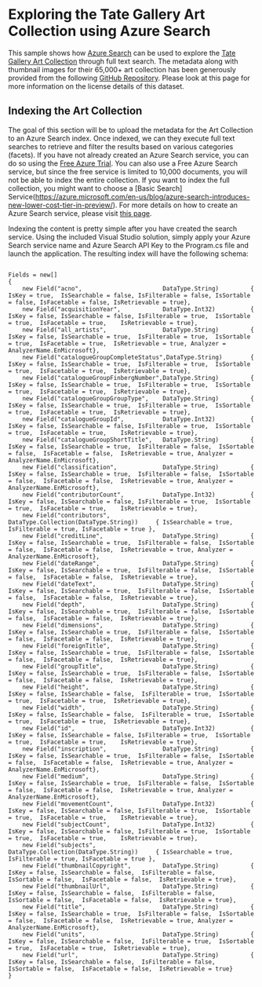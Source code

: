 # Exploring the Tate Gallery Art Collection using Azure Search

This sample shows how [Azure Search](https://azure.microsoft.com/en-us/services/search/
) can be used to explore the [Tate Gallery Art Collection](http://www.tate.org.uk/art/) through full text search.  The metadata along with thumbnail images for their 65,000+ art collection has been generously provided from the following [GitHub Repository](https://github.com/tategallery/collection).  Please look at this page for more information on the license details of this dataset.

## Indexing the Art Collection

The goal of this section will be to upload the metadata for the Art Collection to an Azure Search index.  Once indexed, we can they execute full text searches to retrieve and filter the results based on various categories (facets).  If you have not already created an Azure Search service, you can do so using the [Free Azure Trial](https://azure.microsoft.com/en-us/pricing/free-trial/).  You can also use a Free Azure Search service, but since the free service is limited to 10,000 documents, you will not be able to index the entire collection.  If you want to index the full collection, you might want to choose a [Basic Search] Service(https://azure.microsoft.com/en-us/blog/azure-search-introduces-new-lower-cost-tier-in-preview/).  For more details on how to create an Azure Search service, please visit [this page](https://azure.microsoft.com/en-us/documentation/articles/search-create-service-portal/).

Indexing the content is pretty simple after you have created the search service.  Using the included Visual Studio solution, simply apply your Azure Search service name and Azure Search API Key to the Program.cs file and launch the application. The resulting index will have the following schema:

<pre>
<code>
Fields = new[] 
{ 
	new Field("acno",                       DataType.String)         { IsKey = true,  IsSearchable = false, IsFilterable = false, IsSortable = false, IsFacetable = false, IsRetrievable = true},
	new Field("acquisitionYear",            DataType.Int32)          { IsKey = false, IsSearchable = false, IsFilterable = true,  IsSortable = true,  IsFacetable = true,    IsRetrievable = true},
	new Field("all_artists",                DataType.String)         { IsKey = false, IsSearchable = true,  IsFilterable = true,  IsSortable = true,  IsFacetable = true,  IsRetrievable = true, Analyzer = AnalyzerName.EnMicrosoft},
	new Field("catalogueGroupCompleteStatus",DataType.String)        { IsKey = false, IsSearchable = true,  IsFilterable = true,  IsSortable = true,  IsFacetable = true,  IsRetrievable = true},
	new Field("catalogueGroupFinbergNumber",DataType.String)         { IsKey = false, IsSearchable = true,  IsFilterable = true,  IsSortable = true,  IsFacetable = true,  IsRetrievable = true},
	new Field("catalogueGroupGroupType",    DataType.String)         { IsKey = false, IsSearchable = true,  IsFilterable = true,  IsSortable = true,  IsFacetable = true,  IsRetrievable = true},
	new Field("catalogueGroupId",           DataType.Int32)          { IsKey = false, IsSearchable = false, IsFilterable = true,  IsSortable = true,  IsFacetable = true,    IsRetrievable = true},
	new Field("catalogueGroupShortTitle",   DataType.String)         { IsKey = false, IsSearchable = true,  IsFilterable = false,  IsSortable = false,  IsFacetable = false,  IsRetrievable = true, Analyzer = AnalyzerName.EnMicrosoft},
	new Field("classification",             DataType.String)         { IsKey = false, IsSearchable = true,  IsFilterable = false,  IsSortable = false,  IsFacetable = false,  IsRetrievable = true, Analyzer = AnalyzerName.EnMicrosoft},
	new Field("contributorCount",           DataType.Int32)          { IsKey = false, IsSearchable = false, IsFilterable = true,  IsSortable = true,  IsFacetable = true,    IsRetrievable = true},
	new Field("contributors",               DataType.Collection(DataType.String))     { IsSearchable = true, IsFilterable = true, IsFacetable = true },
	new Field("creditLine",                 DataType.String)         { IsKey = false, IsSearchable = true,  IsFilterable = false,  IsSortable = false,  IsFacetable = false,  IsRetrievable = true, Analyzer = AnalyzerName.EnMicrosoft},
	new Field("dateRange",                  DataType.String)         { IsKey = false, IsSearchable = true,  IsFilterable = false,  IsSortable = false,  IsFacetable = false,  IsRetrievable = true},
	new Field("dateText",                   DataType.String)         { IsKey = false, IsSearchable = true,  IsFilterable = false,  IsSortable = false,  IsFacetable = false,  IsRetrievable = true},
	new Field("depth",                      DataType.String)         { IsKey = false, IsSearchable = true,  IsFilterable = false,  IsSortable = false,  IsFacetable = false,  IsRetrievable = true},
	new Field("dimensions",                 DataType.String)         { IsKey = false, IsSearchable = true,  IsFilterable = false,  IsSortable = false,  IsFacetable = false,  IsRetrievable = true},
	new Field("foreignTitle",               DataType.String)         { IsKey = false, IsSearchable = true,  IsFilterable = false,  IsSortable = false,  IsFacetable = false,  IsRetrievable = true},
	new Field("groupTitle",                 DataType.String)         { IsKey = false, IsSearchable = true,  IsFilterable = false,  IsSortable = false,  IsFacetable = false,  IsRetrievable = true},
	new Field("height",                     DataType.String)         { IsKey = false, IsSearchable = false,  IsFilterable = true,  IsSortable = true,  IsFacetable = true,  IsRetrievable = true},
	new Field("width",                      DataType.String)         { IsKey = false, IsSearchable = false,  IsFilterable = true,  IsSortable = true,  IsFacetable = true,  IsRetrievable = true},
	new Field("id",                         DataType.Int32)          { IsKey = false, IsSearchable = false, IsFilterable = true,  IsSortable = true,  IsFacetable = true,    IsRetrievable = true},
	new Field("inscription",                DataType.String)         { IsKey = false, IsSearchable = true,  IsFilterable = false,  IsSortable = false,  IsFacetable = false,  IsRetrievable = true, Analyzer = AnalyzerName.EnMicrosoft},
	new Field("medium",                     DataType.String)         { IsKey = false, IsSearchable = true,  IsFilterable = false,  IsSortable = false,  IsFacetable = false,  IsRetrievable = true, Analyzer = AnalyzerName.EnMicrosoft},
	new Field("movementCount",              DataType.Int32)          { IsKey = false, IsSearchable = false, IsFilterable = true,  IsSortable = true,  IsFacetable = true,    IsRetrievable = true},
	new Field("subjectCount",               DataType.Int32)          { IsKey = false, IsSearchable = false, IsFilterable = true,  IsSortable = true,  IsFacetable = true,    IsRetrievable = true},
	new Field("subjects",                   DataType.Collection(DataType.String))     { IsSearchable = true, IsFilterable = true, IsFacetable = true },
	new Field("thumbnailCopyright",         DataType.String)         { IsKey = false, IsSearchable = false,  IsFilterable = false,  IsSortable = false,  IsFacetable = false,  IsRetrievable = true},
	new Field("thumbnailUrl",               DataType.String)         { IsKey = false, IsSearchable = false,  IsFilterable = false,  IsSortable = false,  IsFacetable = false,  IsRetrievable = true},
	new Field("title",                      DataType.String)         { IsKey = false, IsSearchable = true,  IsFilterable = false,  IsSortable = false,  IsFacetable = false,  IsRetrievable = true, Analyzer = AnalyzerName.EnMicrosoft},
	new Field("units",                      DataType.String)         { IsKey = false, IsSearchable = false,  IsFilterable = true,  IsSortable = true,  IsFacetable = true,  IsRetrievable = true},
	new Field("url",                        DataType.String)         { IsKey = false, IsSearchable = false,  IsFilterable = false,  IsSortable = false,  IsFacetable = false,  IsRetrievable = true}
}
</code>
</pre>
